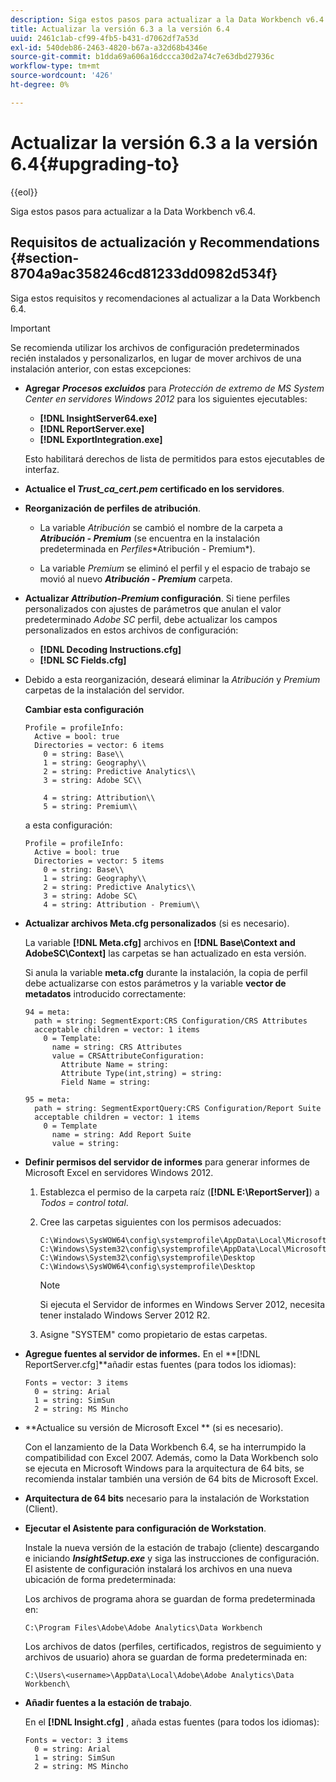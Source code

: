 ```yaml
---
description: Siga estos pasos para actualizar a la Data Workbench v6.4.
title: Actualizar la versión 6.3 a la versión 6.4
uuid: 2461c1ab-cf99-4fb5-b431-d7062df7a53d
exl-id: 540deb86-2463-4820-b67a-a32d68b4346e
source-git-commit: b1dda69a606a16dccca30d2a74c7e63dbd27936c
workflow-type: tm+mt
source-wordcount: '426'
ht-degree: 0%

---
```


# Actualizar la versión 6.3 a la versión 6.4{#upgrading-to}

{{eol}}

Siga estos pasos para actualizar a la Data Workbench v6.4.

## Requisitos de actualización y Recommendations {#section-8704a9ac358246cd81233dd0982d534f}

Siga estos requisitos y recomendaciones al actualizar a la Data Workbench 6.4.

>[!IMPORTANT]
>
>Se recomienda utilizar los archivos de configuración predeterminados recién instalados y personalizarlos, en lugar de mover archivos de una instalación anterior, con estas excepciones:

* **Agregar** ***Procesos excluidos*** para *Protección de extremo de MS System Center en servidores Windows 2012* para los siguientes ejecutables:

   * **[!DNL InsightServer64.exe]**
   * **[!DNL ReportServer.exe]**
   * **[!DNL ExportIntegration.exe]**

   Esto habilitará derechos de lista de permitidos para estos ejecutables de interfaz.

* **Actualice el *Trust_ca_cert.pem* certificado en los servidores**.
* **Reorganización de perfiles de atribución**.

   * La variable *Atribución* se cambió el nombre de la carpeta a ***Atribución - Premium*** (se encuentra en la instalación predeterminada en *Perfiles*\*Atribución - Premium*).

   * La variable *Premium* se eliminó el perfil y el espacio de trabajo se movió al nuevo ***Atribución - Premium*** carpeta.

* **Actualizar *Attribution-Premium* configuración**. Si tiene perfiles personalizados con ajustes de parámetros que anulan el valor predeterminado *Adobe SC* perfil, debe actualizar los campos personalizados en estos archivos de configuración:

   * **[!DNL Decoding Instructions.cfg]**
   * **[!DNL SC Fields.cfg]**

* Debido a esta reorganización, deseará eliminar la *Atribución* y *Premium* carpetas de la instalación del servidor.

   **Cambiar esta configuración**

   ```
   Profile = profileInfo:  
     Active = bool: true 
     Directories = vector: 6 items 
       0 = string: Base\\ 
       1 = string: Geography\\ 
       2 = string: Predictive Analytics\\ 
       3 = string: Adobe SC\\ 
   
       4 = string: Attribution\\ 
       5 = string: Premium\\
   ```

   a esta configuración:

   ```
   Profile = profileInfo:  
     Active = bool: true 
     Directories = vector: 5 items 
       0 = string: Base\\ 
       1 = string: Geography\\ 
       2 = string: Predictive Analytics\\ 
       3 = string: Adobe SC\
       4 = string: Attribution - Premium\\
   ```

* **Actualizar archivos Meta.cfg personalizados** (si es necesario).

   La variable **[!DNL Meta.cfg]** archivos en **[!DNL Base\Context and AdobeSC\Context]** las carpetas se han actualizado en esta versión.

   Si anula la variable **meta.cfg** durante la instalación, la copia de perfil debe actualizarse con estos parámetros y la variable **vector de metadatos** introducido correctamente:

   ```
   94 = meta: 
     path = string: SegmentExport:CRS Configuration/CRS Attributes 
     acceptable children = vector: 1 items 
       0 = Template: 
         name = string: CRS Attributes 
         value = CRSAttributeConfiguration: 
           Attribute Name = string: 
           Attribute Type(int,string) = string: 
           Field Name = string: 
   
   95 = meta: 
     path = string: SegmentExportQuery:CRS Configuration/Report Suite 
     acceptable children = vector: 1 items 
       0 = Template 
         name = string: Add Report Suite 
         value = string:
   ```

* **Definir permisos del servidor de informes** para generar informes de Microsoft Excel en servidores Windows 2012.

   1. Establezca el permiso de la carpeta raíz (**[!DNL E:\ReportServer\]**) a *Todos = control total*.

   1. Cree las carpetas siguientes con los permisos adecuados:

      ```
      C:\Windows\SysWOW64\config\systemprofile\AppData\Local\Microsoft\Windows\INetCac‌he 
      C:\Windows\System32\config\systemprofile\AppData\Local\Microsoft\Windows\INetCac‌he 
      C:\Windows\System32\config\systemprofile\Desktop 
      C:\Windows\SysWOW64\config\systemprofile\Desktop
      ```

      >[!NOTE]
      >
      >Si ejecuta el Servidor de informes en Windows Server 2012, necesita tener instalado Windows Server 2012 R2.

   1. Asigne &quot;SYSTEM&quot; como propietario de estas carpetas.

* **Agregue fuentes al servidor de informes.** En el **[!DNL ReportServer.cfg]**añadir estas fuentes (para todos los idiomas):

   ```
   Fonts = vector: 3 items 
     0 = string: Arial 
     1 = string: SimSun 
     2 = string: MS Mincho
   ```

* **Actualice su versión de Microsoft Excel ** (si es necesario).

   Con el lanzamiento de la Data Workbench 6.4, se ha interrumpido la compatibilidad con Excel 2007. Además, como la Data Workbench solo se ejecuta en Microsoft Windows para la arquitectura de 64 bits, se recomienda instalar también una versión de 64 bits de Microsoft Excel.

* **Arquitectura de 64 bits** necesario para la instalación de Workstation (Client).
* **Ejecutar el Asistente para configuración de Workstation**.

   Instale la nueva versión de la estación de trabajo (cliente) descargando e iniciando ***InsightSetup.exe*** y siga las instrucciones de configuración. El asistente de configuración instalará los archivos en una nueva ubicación de forma predeterminada:

   Los archivos de programa ahora se guardan de forma predeterminada en:

   ```
   C:\Program Files\Adobe\Adobe Analytics\Data Workbench
   ```

   Los archivos de datos (perfiles, certificados, registros de seguimiento y archivos de usuario) ahora se guardan de forma predeterminada en:

   ```
   C:\Users\<username>\AppData\Local\Adobe\Adobe Analytics\Data Workbench\
   ```

* **Añadir fuentes a la estación de trabajo**.

   En el **[!DNL Insight.cfg]** , añada estas fuentes (para todos los idiomas):

   ```
   Fonts = vector: 3 items 
     0 = string: Arial 
     1 = string: SimSun 
     2 = string: MS Mincho
   ```
